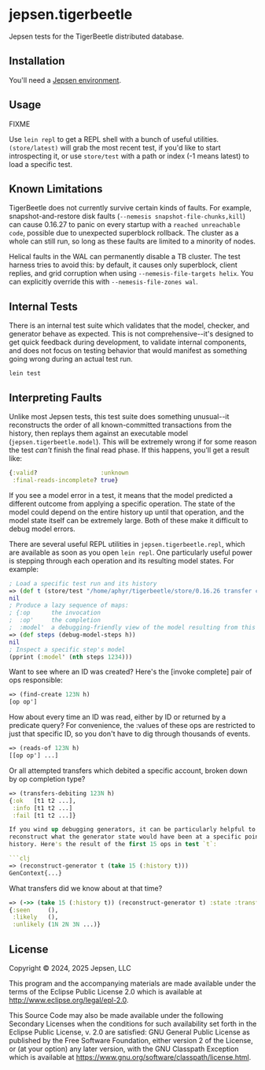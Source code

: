 # jepsen.tigerbeetle

Jepsen tests for the TigerBeetle distributed database.

## Installation

You'll need a [Jepsen environment](https://github.com/jepsen-io/jepsen?tab=readme-ov-file#setting-up-a-jepsen-environment).

## Usage

FIXME

Use `lein repl` to get a REPL shell with a bunch of useful utilities.
`(store/latest)` will grab the most recent test, if you'd like to start
introspecting it, or use `store/test` with a path or index (-1 means latest) to
load a specific test.

## Known Limitations

TigerBeetle does not currently survive certain kinds of faults. For example,
snapshot-and-restore disk faults (`--nemesis snapshot-file-chunks,kill`) can
cause 0.16.27 to panic on every startup with a `reached unreachable code`,
possible due to unexpected superblock rollback. The cluster as a whole can
still run, so long as these faults are limited to a minority of nodes.

Helical faults in the WAL can permanently disable a TB cluster. The test
harness tries to avoid this: by default, it causes only superblock, client
replies, and grid corruption when using `--nemesis-file-targets helix`. You can
explicitly override this with `--nemesis-file-zones wal`.

## Internal Tests

There is an internal test suite which validates that the model, checker, and
generator behave as expected. This is not comprehensive--it's designed to get
quick feedback during development, to validate internal components, and does
not focus on testing behavior that would manifest as something going wrong
during an actual test run.

```
lein test
```

## Interpreting Faults

Unlike most Jepsen tests, this test suite does something unusual--it
reconstructs the order of all known-committed transactions from the history,
then replays them against an executable model (`jepsen.tigerbeetle.model`). This will be extremely wrong if for some reason the test *can't* finish the final read phase. If this happens, you'll get a result like:

```clj
{:valid?                  :unknown
 :final-reads-incomplete? true}
```

If you see a model error in a test, it means that the model predicted a
different outcome from applying a specific operation. The state of the model
could depend on the entire history up until that operation, and the model state
itself can be extremely large. Both of these make it difficult to debug model
errors.

There are several useful REPL utilities in `jepsen.tigerbeetle.repl`, which are available as soon as you open `lein repl`. One particularly useful power is stepping through each operation and its resulting model states. For example:

```clj
; Load a specific test run and its history
=> (def t (store/test "/home/aphyr/tigerbeetle/store/0.16.26 transfer c=all /20250211T171636.094-0600")) (def h (:history t))
nil
; Produce a lazy sequence of maps:
; {:op      the invocation
;  :op'     the completion
;  :model'  a debugging-friendly view of the model resulting from this op}
=> (def steps (debug-model-steps h))
nil
; Inspect a specific step's model
(pprint (:model' (nth steps 1234)))
```

Want to see where an ID was created? Here's the [invoke complete] pair of ops
responsible:

```clj
=> (find-create 123N h)
[op op']
```

How about every time an ID was read, either by ID or returned by a predicate
query? For convenience, the :values of these ops are restricted to just that
specific ID, so you don't have to dig through thousands of events.

```clj
=> (reads-of 123N h)
[[op op'] ...]
```

Or all attempted transfers which debited a specific account, broken down by
op completion type?

```clj
=> (transfers-debiting 123N h)
{:ok   [t1 t2 ...],
 :info [t1 t2 ...]
 :fail [t1 t2 ...]}

If you wind up debugging generators, it can be particularly helpful to
reconstruct what the generator state would have been at a specific point in the
history. Here's the result of the first 15 ops in test `t`:

```clj
=> (reconstruct-generator t (take 15 (:history t)))
GenContext{...}
```

What transfers did we know about at that time?

```clj
=> (->> (take 15 (:history t)) (reconstruct-generator t) :state :transfers lm/debug pprint)
{:seen     (),
 :likely   (),
 :unlikely (1N 2N 3N ...)}
```

## License

Copyright © 2024, 2025 Jepsen, LLC

This program and the accompanying materials are made available under the
terms of the Eclipse Public License 2.0 which is available at
http://www.eclipse.org/legal/epl-2.0.

This Source Code may also be made available under the following Secondary
Licenses when the conditions for such availability set forth in the Eclipse
Public License, v. 2.0 are satisfied: GNU General Public License as published by
the Free Software Foundation, either version 2 of the License, or (at your
option) any later version, with the GNU Classpath Exception which is available
at https://www.gnu.org/software/classpath/license.html.
